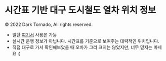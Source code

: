 # 시간표 기반 대구 도시철도 열차 위치 정보
© 2022 Dark Tornado, All rights reserved.

* 일단 [여기서](https://darktornado.github.io/dtro/) 사용은 가능
* 실시간 운행 정보가 아닙니다. 시간표를 기준으로 보여주는 대략적인 위치입니다.
* 직접 대구로 가서 확인해보았을 때 오차가 그리 크지는 않았지만, 너무 믿지는 마세요 :)